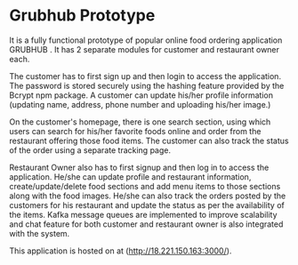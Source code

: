 
# Grubhub Prototype
 
It is a fully functional prototype of popular online food ordering application GRUBHUB . It has 2 separate modules for customer and restaurant owner each.

The customer has to first sign up and then login to access the application. The password is stored securely using the hashing feature provided by the Bcrypt npm package. A customer can update his/her profile information (updating name, address, phone number and uploading his/her image.)

On the customer's homepage, there is one search section, using which users can search for his/her favorite foods online and order from the restaurant offering those food items. The customer can also track the status of the order using a separate tracking page.

Restaurant Owner also has to first signup and then log in to access the application. He/she can update profile and restaurant information, create/update/delete food sections and add menu items to those sections along with the food images. He/she can also track the orders posted by the customers for his restaurant and update the status as per the availability of the items. Kafka message queues are implemented to improve scalability and chat feature for both customer and restaurant owner is also integrated with the system.  

This application is hosted on at (http://18.221.150.163:3000/).
